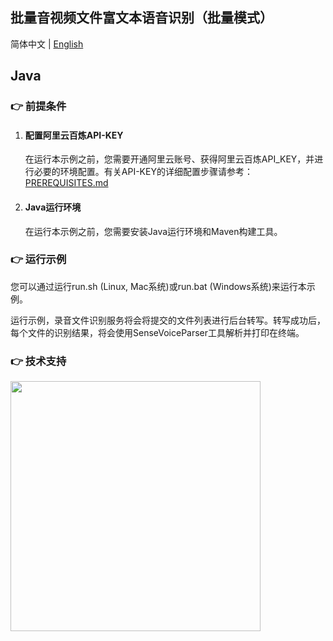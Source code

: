 [comment]: # (title and brief introduction of the sample)
## 批量音视频文件富文本语音识别（批量模式）

简体中文 | [English](./README_EN.md)

## Java

[comment]: # (prerequisites)
### :point_right: 前提条件

1. #### 配置阿里云百炼API-KEY

    在运行本示例之前，您需要开通阿里云账号、获得阿里云百炼API_KEY，并进行必要的环境配置。有关API-KEY的详细配置步骤请参考：[PREREQUISITES.md](../../../../PREREQUISITES.md)

2. #### Java运行环境

   在运行本示例之前，您需要安装Java运行环境和Maven构建工具。

[comment]: # (how to run the sample and expected results)
### :point_right: 运行示例

您可以通过运行run.sh (Linux, Mac系统)或run.bat (Windows系统)来运行本示例。

运行示例，录音文件识别服务将会将提交的文件列表进行后台转写。转写成功后，每个文件的识别结果，将会使用SenseVoiceParser工具解析并打印在终端。

[comment]: # (technical support of the sample)
### :point_right: 技术支持
<img src="https://dashscope.oss-cn-beijing.aliyuncs.com/samples/audio/group.png" width="400"/>

